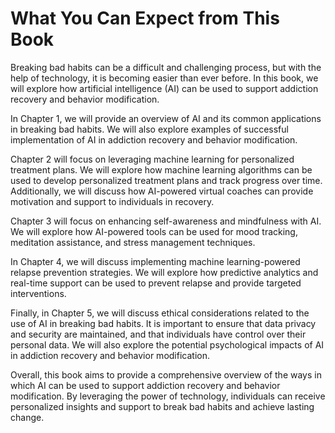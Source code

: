 What You Can Expect from This Book
================================================

Breaking bad habits can be a difficult and challenging process, but with the help of technology, it is becoming easier than ever before. In this book, we will explore how artificial intelligence (AI) can be used to support addiction recovery and behavior modification.

In Chapter 1, we will provide an overview of AI and its common applications in breaking bad habits. We will also explore examples of successful implementation of AI in addiction recovery and behavior modification.

Chapter 2 will focus on leveraging machine learning for personalized treatment plans. We will explore how machine learning algorithms can be used to develop personalized treatment plans and track progress over time. Additionally, we will discuss how AI-powered virtual coaches can provide motivation and support to individuals in recovery.

Chapter 3 will focus on enhancing self-awareness and mindfulness with AI. We will explore how AI-powered tools can be used for mood tracking, meditation assistance, and stress management techniques.

In Chapter 4, we will discuss implementing machine learning-powered relapse prevention strategies. We will explore how predictive analytics and real-time support can be used to prevent relapse and provide targeted interventions.

Finally, in Chapter 5, we will discuss ethical considerations related to the use of AI in breaking bad habits. It is important to ensure that data privacy and security are maintained, and that individuals have control over their personal data. We will also explore the potential psychological impacts of AI in addiction recovery and behavior modification.

Overall, this book aims to provide a comprehensive overview of the ways in which AI can be used to support addiction recovery and behavior modification. By leveraging the power of technology, individuals can receive personalized insights and support to break bad habits and achieve lasting change.
